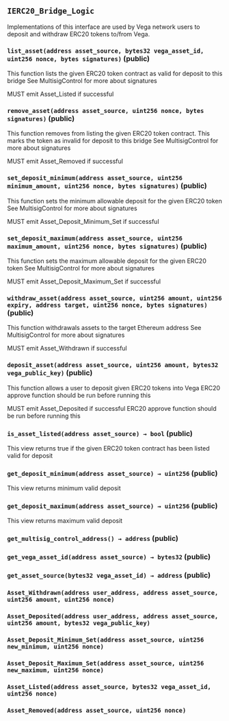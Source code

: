 ## `IERC20_Bridge_Logic`

Implementations of this interface are used by Vega network users to deposit and withdraw ERC20 tokens to/from Vega.




### `list_asset(address asset_source, bytes32 vega_asset_id, uint256 nonce, bytes signatures)` (public)

This function lists the given ERC20 token contract as valid for deposit to this bridge
See MultisigControl for more about signatures


MUST emit Asset_Listed if successful

### `remove_asset(address asset_source, uint256 nonce, bytes signatures)` (public)

This function removes from listing the given ERC20 token contract. This marks the token as invalid for deposit to this bridge
See MultisigControl for more about signatures


MUST emit Asset_Removed if successful

### `set_deposit_minimum(address asset_source, uint256 minimum_amount, uint256 nonce, bytes signatures)` (public)

This function sets the minimum allowable deposit for the given ERC20 token
See MultisigControl for more about signatures


MUST emit Asset_Deposit_Minimum_Set if successful

### `set_deposit_maximum(address asset_source, uint256 maximum_amount, uint256 nonce, bytes signatures)` (public)

This function sets the maximum allowable deposit for the given ERC20 token
See MultisigControl for more about signatures


MUST emit Asset_Deposit_Maximum_Set if successful

### `withdraw_asset(address asset_source, uint256 amount, uint256 expiry, address target, uint256 nonce, bytes signatures)` (public)

This function withdrawals assets to the target Ethereum address
See MultisigControl for more about signatures


MUST emit Asset_Withdrawn if successful

### `deposit_asset(address asset_source, uint256 amount, bytes32 vega_public_key)` (public)

This function allows a user to deposit given ERC20 tokens into Vega
ERC20 approve function should be run before running this

MUST emit Asset_Deposited if successful
ERC20 approve function should be run before running this


### `is_asset_listed(address asset_source) → bool` (public)

This view returns true if the given ERC20 token contract has been listed valid for deposit




### `get_deposit_minimum(address asset_source) → uint256` (public)

This view returns minimum valid deposit




### `get_deposit_maximum(address asset_source) → uint256` (public)

This view returns maximum valid deposit




### `get_multisig_control_address() → address` (public)





### `get_vega_asset_id(address asset_source) → bytes32` (public)





### `get_asset_source(bytes32 vega_asset_id) → address` (public)






### `Asset_Withdrawn(address user_address, address asset_source, uint256 amount, uint256 nonce)`





### `Asset_Deposited(address user_address, address asset_source, uint256 amount, bytes32 vega_public_key)`





### `Asset_Deposit_Minimum_Set(address asset_source, uint256 new_minimum, uint256 nonce)`





### `Asset_Deposit_Maximum_Set(address asset_source, uint256 new_maximum, uint256 nonce)`





### `Asset_Listed(address asset_source, bytes32 vega_asset_id, uint256 nonce)`





### `Asset_Removed(address asset_source, uint256 nonce)`





